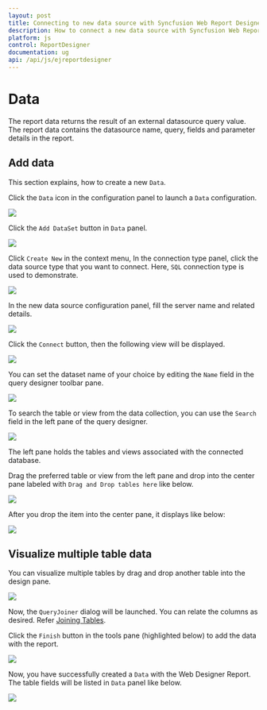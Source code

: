 ```yaml
---
layout: post
title: Connecting to new data source with Syncfusion Web Report Designer
description: How to connect a new data source with Syncfusion Web Report Designer
platform: js
control: ReportDesigner
documentation: ug
api: /api/js/ejreportdesigner
---
```


# Data

The report data returns the result of an external datasource query value. The report data contains the datasource name, query, fields and parameter details in the report.

## Add data

This section explains, how to create a new `Data`.

Click the `Data` icon in the configuration panel to launch a `Data` configuration.

 ![](Create-Data-Images/Datasource-Start.png)

Click the `Add DataSet` button in `Data` panel.

![](Create-Data-Images/Dataset-CreateWizard.png)

Click `Create New` in the context menu, In the connection type panel, click the data source type that you want to connect. Here, `SQL` connection type is used to demonstrate.

 ![](Create-Data-Images/SQL-Connect.png)

In the new data source configuration panel, fill the server name and related details. 

![](Create-Data-Images/Datasource-CreateWizard.png)

Click the `Connect` button, then the following view will be displayed.

![](Create-Data-Images/Dataset-DesignView.png)

You can set the dataset name of your choice by editing the `Name` field in the query designer toolbar pane.

![](Create-Data-Images/Dataset-Name-Field.png)

To search the table or view from the data collection, you can use the `Search` field in the left pane of the query designer.

![](Create-Data-Images/Search-Tab.png)

The left pane holds the tables and views associated with the connected database.

Drag the preferred table or view from the left pane and drop into the center pane labeled with `Drag and Drop tables here` like below.

![](Create-Data-Images/Drag-Table.png)

After you drop the item into the center pane, it displays like below:

![](Create-Data-Images/Table-Visual.png)

## Visualize multiple table data

You can visualize multiple tables by drag and drop another table into the design pane.

![](Create-Data-Images/Drag-Table2.png)

Now, the `QueryJoiner` dialog will be launched. You can relate the columns as desired. Refer [Joining Tables](/javascript-docs/js/ReportDesigner/transforming-data/joining-tables).

Click the `Finish` button in the tools pane (highlighted below) to add the data with the report.

![](Create-Data-Images/Finish-Dataset.png)

Now, you have successfully created a `Data` with the Web Designer Report. The table fields will be listed in `Data` panel like below.

![](Create-Data-Images/Final-Panel-Dataset.png)
